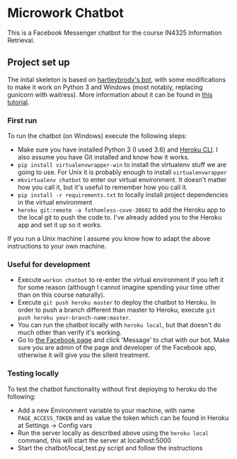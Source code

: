 # Microwork Chatbot

This is a Facebook Messenger chatbot for the course IN4325 Information Retrieval.

## Project set up

The inital skeleton is based on [hartleybrody's bot](https://github.com/hartleybrody/fb-messenger-bot), with some modifications to make it work on Python 3 and Windows (most notably, replacing gunicorn with waitress). More information about it can be found in [this tutorial](https://blog.hartleybrody.com/fb-messenger-bot/).

### First run

To run the chatbot (on Windows) execute the following steps:

- Make sure you have installed Python 3 (I used 3.6) and [Heroku CLI](https://devcenter.heroku.com/articles/heroku-cli). I also assume you have Git installed and know how it works.
- `pip install virtualenvwrapper-win` to install the virtualenv stuff we are going to use. For Unix it is probably enough to install `virtualenvwrapper`
- `mkvirtualenv chatbot` to enter our virtual environment. It doesn't matter how you call it, but it's useful to remember how you call it.
- `pip install -r requirements.txt` to locally install project dependencies in the virtual environment
- `heroku git:remote -a fathomless-cove-38602` to add the Heroku app to the local git to push the code to. I've already added you to the Heroku app and set it up so it works.

If you run a Unix machine I assume you know how to adapt the above instructions to your own machine.

### Useful for development

- Execute `workon chatbot` to re-enter the virtual environment if you left it for some reason (although I cannot imagine spending your time other than on this course naturally). 
- Execute `git push heroku master` to deploy the chatbot to Heroku. In order to push a branch different than master to Heroku, execute `git push heroku your-branch-name:master`.
- You can run the chatbot locally with `heroku local`, but that doesn't do much other than verify it's working.
- Go to [the Facebook page](https://www.facebook.com/Microwork-Chatbot-1849085282000551) and click 'Message' to chat with our bot. Make sure you are admin of the page and developer of the Facebook app, otherwise it will give you the silent treatment.

### Testing locally

To test the chatbot functionality without first deploying to heroku do the following:

- Add a new Environment variable to your machine, with name `PAGE_ACCESS_TOKEN` and as value the token which can be found in Heroku at Settings -> Config vars
- Run the server locally as described above using the `heroku local` command, this will start the server at localhost:5000
- Start the chatbot/local_test.py script and follow the instructions
